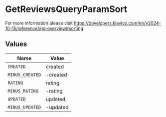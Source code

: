 # GetReviewsQueryParamSort

For more information please visit https://developers.klaviyo.com/en/v2024-10-15/reference/api-overview#sorting


## Values

| Name            | Value           |
| --------------- | --------------- |
| `CREATED`       | created         |
| `MINUS_CREATED` | -created        |
| `RATING`        | rating          |
| `MINUS_RATING`  | -rating         |
| `UPDATED`       | updated         |
| `MINUS_UPDATED` | -updated        |
